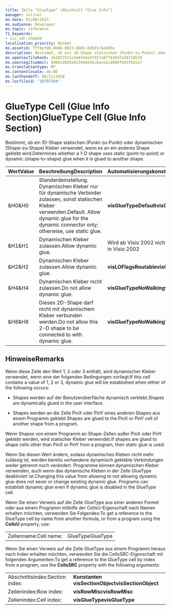 ```yaml
---
title: Zelle "GlueType" (Abschnitt "Glue Info")
manager: soliver
ms.date: 03/09/2015
ms.audience: Developer
ms.topic: reference
f1_keywords:
- vis_sdr.chm420
localization_priority: Normal
ms.assetid: fffbefd6-8b0b-0023-6b03-026d1c6e885e
description: Bestimmt, ob ein 1D-Shape statischen (Punkt-zu-Punkt) oder dynamischen (Shape-zu-Shape) Kleber verwendet, wenn es an ein anderes Shape geklebt wird.
ms.openlocfilehash: 162827521cda6fe4a37d17a8f7d36d7a36718519
ms.sourcegitcommit: 9d60cd82b5413446e5bc8ace2cd689f683fb41a7
ms.translationtype: MT
ms.contentlocale: de-DE
ms.lasthandoff: 06/11/2018
ms.locfileid: "19797104"
---
```

# <a name="gluetype-cell-glue-info-section"></a><span data-ttu-id="6c14c-103">GlueType Cell (Glue Info Section)</span><span class="sxs-lookup"><span data-stu-id="6c14c-103">GlueType Cell (Glue Info Section)</span></span>

<span data-ttu-id="6c14c-104">Bestimmt, ob ein 1D-Shape statischen (Punkt-zu-Punkt) oder dynamischen (Shape-zu-Shape) Kleber verwendet, wenn es an ein anderes Shape geklebt wird.</span><span class="sxs-lookup"><span data-stu-id="6c14c-104">Determines whether a 1-D shape uses static (point-to-point) or dynamic (shape-to-shape) glue when it is glued to another shape.</span></span>
  
|<span data-ttu-id="6c14c-105">**Wert**</span><span class="sxs-lookup"><span data-stu-id="6c14c-105">**Value**</span></span>|<span data-ttu-id="6c14c-106">**Beschreibung**</span><span class="sxs-lookup"><span data-stu-id="6c14c-106">**Description**</span></span>|<span data-ttu-id="6c14c-107">**Automatisierungskonstante**</span><span class="sxs-lookup"><span data-stu-id="6c14c-107">**Automation constant**</span></span>|
|:-----|:-----|:-----|
| <span data-ttu-id="6c14c-108">&amp;H0</span><span class="sxs-lookup"><span data-stu-id="6c14c-108">&amp;H0</span></span>  <br/> | <span data-ttu-id="6c14c-p101">Standardeinstellung. Dynamischen Kleber nur für dynamische Verbinder zulassen, sonst statischen Kleber verwenden.</span><span class="sxs-lookup"><span data-stu-id="6c14c-p101">Default. Allow dynamic glue for the dynamic connector only; otherwise, use static glue.</span></span>  <br/> |<span data-ttu-id="6c14c-111">**visGlueTypeDefault**</span><span class="sxs-lookup"><span data-stu-id="6c14c-111">**visGlueTypeDefault**</span></span> <br/> |
| <span data-ttu-id="6c14c-112">&amp;H1</span><span class="sxs-lookup"><span data-stu-id="6c14c-112">&amp;H1</span></span>  <br/> | <span data-ttu-id="6c14c-113">Dynamischen Kleber zulassen.</span><span class="sxs-lookup"><span data-stu-id="6c14c-113">Allow dynamic glue.</span></span>  <br/> | <span data-ttu-id="6c14c-114">Wird ab Visio 2002 nicht mehr verwendet.</span><span class="sxs-lookup"><span data-stu-id="6c14c-114">Obsolete in Visio 2002</span></span>  <br/> |
| <span data-ttu-id="6c14c-115">&amp;H2</span><span class="sxs-lookup"><span data-stu-id="6c14c-115">&amp;H2</span></span>  <br/> | <span data-ttu-id="6c14c-116">Dynamischen Kleber zulassen.</span><span class="sxs-lookup"><span data-stu-id="6c14c-116">Allow dynamic glue.</span></span>  <br/> |<span data-ttu-id="6c14c-117">**visLOFlagsRoutable**</span><span class="sxs-lookup"><span data-stu-id="6c14c-117">**visGlueTypeWalking**</span></span> <br/> |
| <span data-ttu-id="6c14c-118">&amp;H4</span><span class="sxs-lookup"><span data-stu-id="6c14c-118">&amp;H4</span></span>  <br/> | <span data-ttu-id="6c14c-119">Dynamischen Kleber nicht zulassen.</span><span class="sxs-lookup"><span data-stu-id="6c14c-119">Do not allow dynamic glue.</span></span>  <br/> |<span data-ttu-id="6c14c-120">**visGlueTypeNoWalking**</span><span class="sxs-lookup"><span data-stu-id="6c14c-120">**visGlueTypeNoWalking**</span></span> <br/> |
| <span data-ttu-id="6c14c-121">&amp;H8</span><span class="sxs-lookup"><span data-stu-id="6c14c-121">&amp;H8</span></span>  <br/> | <span data-ttu-id="6c14c-122">Dieses 2D-Shape darf nicht mit dynamischem Kleber verbunden werden.</span><span class="sxs-lookup"><span data-stu-id="6c14c-122">Do not allow this 2-D shape to be connected to with dynamic glue.</span></span>  <br/> |<span data-ttu-id="6c14c-123">**visGlueTypeNoWalkingTo**</span><span class="sxs-lookup"><span data-stu-id="6c14c-123">**visGlueTypeNoWalkingTo**</span></span> <br/> |
   
## <a name="remarks"></a><span data-ttu-id="6c14c-124">Hinweise</span><span class="sxs-lookup"><span data-stu-id="6c14c-124">Remarks</span></span>

<span data-ttu-id="6c14c-125">Wenn diese Zelle den Wert 1, 2 oder 3 enthält, wird dynamischer Kleber verwendet, wenn eine der folgenden Bedingungen vorliegt:</span><span class="sxs-lookup"><span data-stu-id="6c14c-125">If this cell contains a value of 1, 2 or 3, dynamic glue will be established when either of the following occurs:</span></span>
  
- <span data-ttu-id="6c14c-126">Shapes werden auf der Benutzeroberfläche dynamisch verklebt.</span><span class="sxs-lookup"><span data-stu-id="6c14c-126">Shapes are dynamically glued in the user interface.</span></span>
    
- <span data-ttu-id="6c14c-127">Shapes werden an die Zelle PinX oder PinY eines anderen Shapes aus einem Programm geklebt.</span><span class="sxs-lookup"><span data-stu-id="6c14c-127">Shapes are glued to the PinX or PinY cell of another shape from a program.</span></span>
    
<span data-ttu-id="6c14c-128">Wenn Shapes von einem Programm an Shape-Zellen außer PinX oder PinY geklebt werden, wird statischer Kleber verwendet.</span><span class="sxs-lookup"><span data-stu-id="6c14c-128">If shapes are glued to shape cells other than PinX or PinY from a program, then static glue is used.</span></span>
  
<span data-ttu-id="6c14c-p102">Wenn Sie diesen Wert ändern, sodass dynamisches Kleben nicht mehr zulässig ist, werden bereits vorhandene dynamisch geklebte Verbindungen weder getrennt noch verändert. Programme können dynamischen Kleber verwenden, auch wenn das dynamische Kleben in der Zelle GlueType deaktiviert ist.</span><span class="sxs-lookup"><span data-stu-id="6c14c-p102">Changing this value from allowing to not allowing dynamic glue does not sever or change existing dynamic glue. Programs can establish dynamic glue even if dynamic glue is disabled in the GlueType cell.</span></span>
  
<span data-ttu-id="6c14c-131">Wenn Sie einen Verweis auf die Zelle GlueType aus einer anderen Formel oder aus einem Programm mithilfe der CellsU-Eigenschaft nach Namen erhalten möchten, verwenden Sie Folgendes:</span><span class="sxs-lookup"><span data-stu-id="6c14c-131">To get a reference to the GlueType cell by name from another formula, or from a program using the **CellsU** property, use:</span></span> 
  
|||
|:-----|:-----|
| <span data-ttu-id="6c14c-132">Zellenname:</span><span class="sxs-lookup"><span data-stu-id="6c14c-132">Cell name:</span></span>  <br/> | <span data-ttu-id="6c14c-133">GlueType</span><span class="sxs-lookup"><span data-stu-id="6c14c-133">GlueType</span></span>  <br/> |
   
<span data-ttu-id="6c14c-134">Wenn Sie einen Verweis auf die Zelle GlueType aus einem Programm heraus nach Index erhalten möchten, verwenden Sie die CellsSRC-Eigenschaft mit folgenden Argumenten:</span><span class="sxs-lookup"><span data-stu-id="6c14c-134">To get a reference to the GlueType cell by index from a program, use the **CellsSRC** property with the following arguments:</span></span> 
  
|||
|:-----|:-----|
| <span data-ttu-id="6c14c-135">Abschnittsindex:</span><span class="sxs-lookup"><span data-stu-id="6c14c-135">Section index:</span></span>  <br/> |<span data-ttu-id="6c14c-136">**Konstanten visSectionObject**</span><span class="sxs-lookup"><span data-stu-id="6c14c-136">**visSectionObject**</span></span> <br/> |
| <span data-ttu-id="6c14c-137">Zeilenindex:</span><span class="sxs-lookup"><span data-stu-id="6c14c-137">Row index:</span></span>  <br/> |<span data-ttu-id="6c14c-138">**visRowMisc**</span><span class="sxs-lookup"><span data-stu-id="6c14c-138">**visRowMisc**</span></span> <br/> |
| <span data-ttu-id="6c14c-139">Zellenindex:</span><span class="sxs-lookup"><span data-stu-id="6c14c-139">Cell index:</span></span>  <br/> |<span data-ttu-id="6c14c-140">**visGlueType**</span><span class="sxs-lookup"><span data-stu-id="6c14c-140">**visGlueType**</span></span> <br/> |
   

